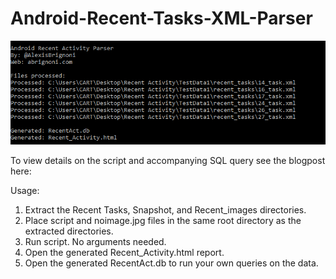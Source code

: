 # Android-Recent-Tasks-XML-Parser

![alt text](/usageData.PNG "Usage example")

To view details on the script and accompanying SQL query see the blogpost here:  

Usage:      
1. Extract the Recent Tasks, Snapshot, and Recent_images directories.  
2. Place script and noimage.jpg files in the same root directory as the extracted directories.  
3. Run script. No arguments needed.  
4. Open the generated Recent_Activity.html report.  
5. Open the generated RecentAct.db to run your own queries on the data.
